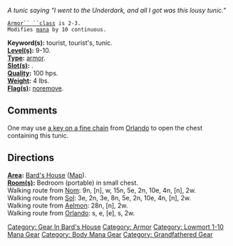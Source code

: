*A tunic saying "I went to the Underdark, and all I got was this lousy
tunic."*

[`Armor`` ``class`](Armor_Values.md "wikilink")` is 2-3.`  
`Modifies `[`mana`](Mana_Points.md "wikilink")` by 10 continuous.`

**Keyword(s):** tourist, tourist's, tunic.  
**[Level(s)](Object_Level.md "wikilink"):** 9-10.  
**[Type](:Category:_Object_Types.md "wikilink"):**
[armor](:Category:_Armor.md "wikilink").  
**[Slot(s)](Object_Slots.md "wikilink"):** <worn on body>.  
**[Quality](Object_Quality.md "wikilink"):** 100 hps.  
**[Weight](Object_Weight.md "wikilink"):** 4 lbs.  
**[Flag(s)](:Category:_Object_Flags.md "wikilink"):**
[noremove](NoRemove_Flag.md "wikilink").  

## Comments

One may use [a key on a fine chain](Key_On_A_Fine_Chain.md "wikilink")
from [Orlando](Orlando.md "wikilink") to open the chest containing this
tunic.

## Directions

**[Area](:Category:_Areas.md "wikilink"):** [Bard's
House](:Category:_Bard's_House.md "wikilink")
([Map](Bard's_House_Map.md "wikilink")).  
**[Room(s)](:Category:_Rooms.md "wikilink"):** Bedroom (portable) in
small chest.  
Walking route from [Nom](Nom.md "wikilink"): 9n, \[n\], w, 15n, 5e, 2n,
10e, 4n, \[n\], 2w.  
Walking route from [Sol](Sol.md "wikilink"): 3e, 2n, 3e, 8n, 5e, 2n,
10e, 4n, \[n\], 2w.  
Walking route from [Aelmon](Aelmon.md "wikilink"): 28n, \[n\], 2w.  
Walking route from [Orlando](Orlando.md "wikilink"): s, e, \[e\], s,
2w.  

[Category: Gear In Bard's
House](Category:_Gear_In_Bard's_House "wikilink") [Category:
Armor](Category:_Armor "wikilink") [Category: Lowmort 1-10 Mana
Gear](Category:_Lowmort_1-10_Mana_Gear "wikilink") [Category: Body Mana
Gear](Category:_Body_Mana_Gear "wikilink") [Category: Grandfathered
Gear](Category:_Grandfathered_Gear "wikilink")
